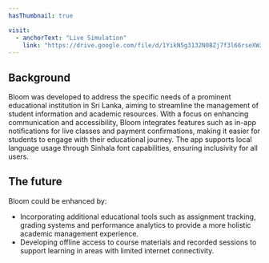 ```yaml
---
hasThumbnail: true

visit: 
  - anchorText: "Live Simulation"
    link: "https://drive.google.com/file/d/1YikN5g3132N0BZj7f3l66rseXWzS5R_e/preview"
---
```


## Background

Bloom was developed to address the specific needs of a prominent educational institution in Sri Lanka, aiming to streamline the management of student information and academic resources. With a focus on enhancing communication and accessibility, Bloom integrates features such as in-app notifications for live classes and payment confirmations, making it easier for students to engage with their educational journey. The app supports local language usage through Sinhala font capabilities, ensuring inclusivity for all users.

## The future

Bloom could be enhanced by:
- Incorporating additional educational tools such as assignment tracking, grading systems and performance analytics to provide a more holistic academic management experience.
- Developing offline access to course materials and recorded sessions to support learning in areas with limited internet connectivity.
